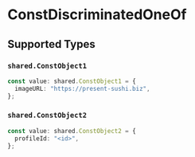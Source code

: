 # ConstDiscriminatedOneOf


## Supported Types

### `shared.ConstObject1`

```typescript
const value: shared.ConstObject1 = {
  imageURL: "https://present-sushi.biz",
};
```

### `shared.ConstObject2`

```typescript
const value: shared.ConstObject2 = {
  profileId: "<id>",
};
```

